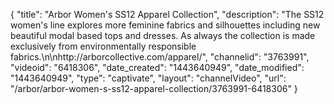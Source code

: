 {
    "title": "Arbor Women's SS12 Apparel Collection",
    "description": "The SS12 women's line explores more feminine fabrics and silhouettes including new beautiful modal based tops and dresses. As always the collection is made exclusively from environmentally responsible fabrics.\n\nhttp:\/\/arborcollective.com\/apparel\/",
    "channelid": "3763991",
    "videoid": "6418306",
    "date_created": "1443640949",
    "date_modified": "1443640949",
    "type": "captivate",
    "layout": "channelVideo",
    "url": "\/arbor\/arbor-women-s-ss12-apparel-collection\/3763991-6418306"
}